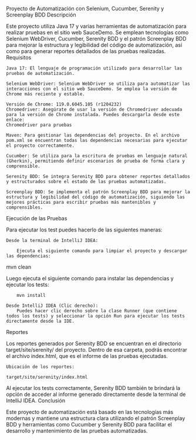 Proyecto de Automatización con Selenium, Cucumber, Serenity y Screenplay BDD
Descripción

Este proyecto utiliza Java 17 y varias herramientas de automatización para realizar pruebas en el sitio web SauceDemo. Se emplean tecnologías como Selenium WebDriver, Cucumber, Serenity BDD y el patrón Screenplay BDD para mejorar la estructura y legibilidad del código de automatización, así como para generar reportes detallados de las pruebas realizadas.
Requisitos

    Java 17: El lenguaje de programación utilizado para desarrollar las pruebas de automatización.

    Selenium WebDriver: Selenium WebDriver se utiliza para automatizar las interacciones con el sitio web SauceDemo. Se emplea la versión de Chrome más reciente y estable.

    Versión de Chrome: 119.0.6045.105 (r1204232)
    Chromedriver: Asegúrate de usar la versión de Chromedriver adecuada para la versión de Chrome instalada. Puedes descargarla desde este enlace:
    Chromedriver para pruebas

    Maven: Para gestionar las dependencias del proyecto. En el archivo pom.xml se encuentran todas las dependencias necesarias para ejecutar el proyecto correctamente.

    Cucumber: Se utiliza para la escritura de pruebas en lenguaje natural (Gherkin), permitiendo definir escenarios de prueba de forma clara y comprensible.

    Serenity BDD: Se integra Serenity BDD para obtener reportes detallados y estructurados sobre el estado de las pruebas automatizadas.

    Screenplay BDD: Se implementa el patrón Screenplay BDD para mejorar la estructura y legibilidad del código de automatización, siguiendo las mejores prácticas para escribir pruebas más mantenibles y comprensibles.

Ejecución de las Pruebas

Para ejecutar los test puedes hacerlo de las siguientes maneras:

    Desde la terminal de IntelliJ IDEA:

        Ejecuta el siguiente comando para limpiar el proyecto y descargar las dependencias:

mvn clean

Luego ejecuta el siguiente comando para instalar las dependencias y ejecutar los tests:

        mvn install

    Desde IntelliJ IDEA (Clic derecho):
        Puedes hacer clic derecho sobre la clase Runner (que contiene todos los tests) y seleccionar la opción Run para ejecutar los tests directamente desde la IDE.

Reportes

Los reportes generados por Serenity BDD se encuentran en el directorio target/site/serenity/ del proyecto. Dentro de esa carpeta, podrás encontrar el archivo index.html, que es el informe de las pruebas ejecutadas.

    Ubicación de los reportes:

    target/site/serenity/index.html

Al ejecutar los tests correctamente, Serenity BDD también te brindará la opción de acceder al informe generado directamente desde la terminal de IntelliJ IDEA.
Conclusión

Este proyecto de automatización está basado en las tecnologías más modernas y mantiene una estructura clara utilizando el patrón Screenplay BDD y herramientas como Cucumber y Serenity BDD para facilitar el desarrollo y mantenimiento de las pruebas automatizadas.
